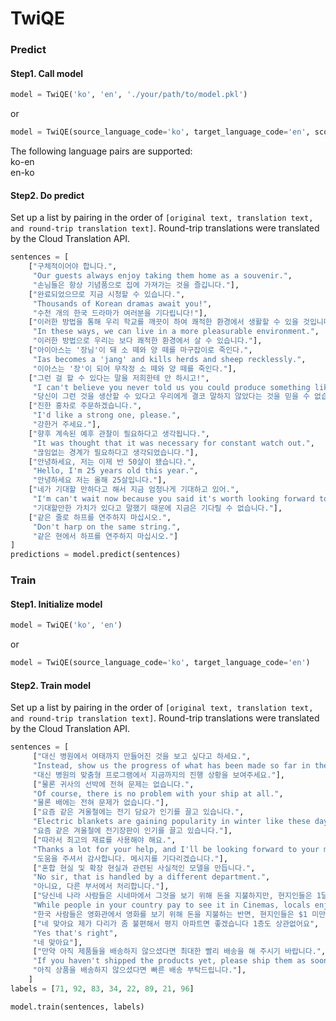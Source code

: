 # TwiQE

### Predict
#### Step1. Call model
```python
model = TwiQE('ko', 'en', './your/path/to/model.pkl')
```
or
```python
model = TwiQE(source_language_code='ko', target_language_code='en', score_model_path='./your/path/to/model.pkl')
```

The following language pairs are supported:  
ko-en  
en-ko

#### Step2. Do predict
Set up a list by pairing in the order of `[original text, translation text, and round-trip translation text]`. 
Round-trip translations were translated by the Cloud Translation API.
```python
sentences = [
    ["구체적이어야 합니다.", 
     "Our guests always enjoy taking them home as a souvenir.",
     "손님들은 항상 기념품으로 집에 가져가는 것을 즐깁니다."],
    ["완료되었으므로 지금 시청할 수 있습니다.", 
     "Thousands of Korean dramas await you!",
     "수천 개의 한국 드라마가 여러분을 기다립니다!"],
    ["이러한 방법을 통해 우리 학교를 깨끗이 하여 쾌적한 환경에서 생활할 수 있을 것입니다.",
     "In these ways, we can live in a more pleasurable environment.",
     "이러한 방법으로 우리는 보다 쾌적한 환경에서 살 수 있습니다."],
    ["아이아스는 '장님'이 돼 소 떼와 양 떼를 마구잡이로 죽인다.", 
     "Ias becomes a 'jang' and kills herds and sheep recklessly.",
     "이아스는 '장'이 되어 무작정 소 떼와 양 떼를 죽인다."],
    ["그런 걸 할 수 있다는 말을 저희한테 안 하시고!", 
     "I can't believe you never told us you could produce something like that!",
     "당신이 그런 것을 생산할 수 있다고 우리에게 결코 말하지 않았다는 것을 믿을 수 없습니다!"],
    ["진한 홍차로 주문하겠습니다.", 
     "I'd like a strong one, please.",
     "강한거 주세요."],
    ["향후 계속된 예후 관찰이 필요하다고 생각됩니다.", 
     "It was thought that it was necessary for constant watch out.",
     "끊임없는 경계가 필요하다고 생각되었습니다."],
    ["안녕하세요, 저는 이제 반 50살이 됐습니다.", 
     "Hello, I'm 25 years old this year.",
     "안녕하세요 저는 올해 25살입니다."],
    ["네가 기대할 만하다고 해서 지금 엄청나게 기대하고 있어.", 
     "I'm can't wait now because you said it's worth looking forward to.",
     "기대할만한 가치가 있다고 말했기 때문에 지금은 기다릴 수 없습니다."],
    ["같은 줄로 하프를 연주하지 마십시오.", 
     "Don't harp on the same string.",
     "같은 현에서 하프를 연주하지 마십시오."]
]
predictions = model.predict(sentences)
```


### Train
#### Step1. Initialize model
```python
model = TwiQE('ko', 'en')
```
or
```python
model = TwiQE(source_language_code='ko', target_language_code='en')
```

#### Step2. Train model
Set up a list by pairing in the order of `[original text, translation text, and round-trip translation text]`.
Round-trip translations were translated by the Cloud Translation API.
```python
sentences = [
     ["대신 병원에서 여태까지 만들어진 것을 보고 싶다고 하세요.",
     "Instead, show us the progress of what has been made so far in the customized program of the hospital.",
     "대신 병원의 맞춤형 프로그램에서 지금까지의 진행 상황을 보여주세요."],
     ["물론 귀사의 선박에 전혀 문제는 없습니다.",
     "Of course, there is no problem with your ship at all.",
     "물론 배에는 전혀 문제가 없습니다."],
     ["요즘 같은 겨울철에는 전기 담요가 인기를 끌고 있습니다.",
     "Electric blankets are gaining popularity in winter like these days.",
     "요즘 같은 겨울철에 전기장판이 인기를 끌고 있습니다."],
     ["따라서 최고의 재료를 사용해야 해요.",
     "Thanks a lot for your help, and I'll be looking forward to your message.",
     "도움을 주셔서 감사합니다. 메시지를 기다리겠습니다."],
     ["혼합 현실 및 확장 현실과 관련된 사실적인 모델을 만듭니다.",
     "No sir, that is handled by a different department.",
     "아니요, 다른 부서에서 처리합니다."],
     ["당신네 나라 사람들은 시네마에서 그것을 보기 위해 돈을 지불하지만, 현지인들은 1달러도 안 되는 돈으로 그들의 방에서 편안하게 그것을 즐긴다.",
     "While people in your country pay to see it in Cinemas, locals enjoy it at the comfort of their rooms, with less than $1",
     "한국 사람들은 영화관에서 영화를 보기 위해 돈을 지불하는 반면, 현지인들은 $1 미만으로 편안하게 방에서 영화를 즐깁니다."],
     ["네 맞아요 제가 다리가 좀 불편해서 평지 아파트면 좋겠습니다 1층도 상관없어요",
     "Yes that's right",
     "네 맞아요"],
     ["만약 아직 제품들을 배송하지 않으셨다면 최대한 빨리 배송을 해 주시기 바랍니다.",
     "If you haven't shipped the products yet, please ship them as soon as possible.",
     "아직 상품을 배송하지 않으셨다면 빠른 배송 부탁드립니다."],
    ]
labels = [71, 92, 83, 34, 22, 89, 21, 96]

model.train(sentences, labels)
```
